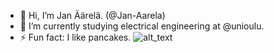 - 👋 Hi, I’m Jan Äärelä. (@Jan-Aarela)
- 📝 I’m currently studying electrical engineering at @unioulu.
- ⚡ Fun fact: I like pancakes.
![alt_text](https://meat-expert.ru/forums/uploads/monthly_2017_06/large.592dd93bee7ab_1.jpg.fb43ed3ee7d625c056e4ed6d997c3be6.jpg)
<!---
Jan-Aarela/Jan-Aarela is a ✨ special ✨ repository because its `README.md` (this file) appears on your GitHub profile.
You can click the Preview link to take a look at your changes.
--->
